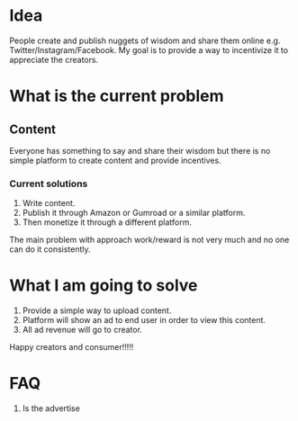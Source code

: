 # Idea

People create and publish nuggets of wisdom and share them online e.g. Twitter/Instagram/Facebook. My goal is to provide a way to incentivize it to appreciate the creators. 

# What is the current problem

## Content

Everyone has something to say and share their wisdom but there is no simple platform to create content and provide incentives. 

### Current solutions 

1. Write content.
2. Publish it through Amazon or Gumroad or a similar platform.
3. Then monetize it through a different platform.

The main problem with approach work/reward is not very much and no one can do it consistently. 

# What I am going to solve

1) Provide a simple way to upload content.
2) Platform will show an ad to end user in order to view this content.
3) All ad revenue will go to creator.

Happy creators and consumer!!!!!

# FAQ
1) Is the advertise 

